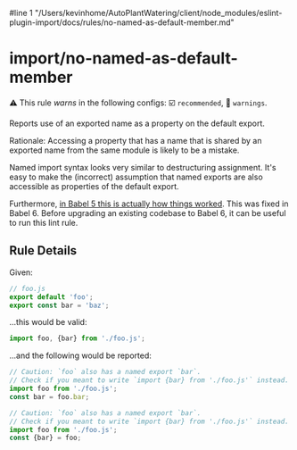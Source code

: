 #line 1 "/Users/kevinhome/AutoPlantWatering/client/node_modules/eslint-plugin-import/docs/rules/no-named-as-default-member.md"
# import/no-named-as-default-member

⚠️ This rule _warns_ in the following configs: ☑️ `recommended`, 🚸 `warnings`.

<!-- end auto-generated rule header -->

Reports use of an exported name as a property on the default export.

Rationale: Accessing a property that has a name that is shared by an exported
name from the same module is likely to be a mistake.

Named import syntax looks very similar to destructuring assignment. It's easy to
make the (incorrect) assumption that named exports are also accessible as
properties of the default export.

Furthermore, [in Babel 5 this is actually how things worked][blog]. This was
fixed in Babel 6. Before upgrading an existing codebase to Babel 6, it can be
useful to run this lint rule.

[blog]: https://kentcdodds.com/blog/misunderstanding-es6-modules-upgrading-babel-tears-and-a-solution

## Rule Details

Given:

```js
// foo.js
export default 'foo';
export const bar = 'baz';
```

...this would be valid:

```js
import foo, {bar} from './foo.js';
```

...and the following would be reported:

```js
// Caution: `foo` also has a named export `bar`.
// Check if you meant to write `import {bar} from './foo.js'` instead.
import foo from './foo.js';
const bar = foo.bar;
```

```js
// Caution: `foo` also has a named export `bar`.
// Check if you meant to write `import {bar} from './foo.js'` instead.
import foo from './foo.js';
const {bar} = foo;
```
